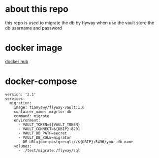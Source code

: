 # about this repo
this repo is used to migrate the db by flyway when use the vault store the db username and password

# docker image
[docker hub](https://hub.docker.com/r/tianyawy/flyway-vault/)

# docker-compose

```
version: '2.1'
services:
  migration:
    image: tianyawy/flyway-vault:1.0
    container_name: migrtor-db
    command: migrate
    environment:
      - VAULT_TOKEN=${VAULT_TOKEN}
      - VAULT_CONNECT=${DBIP}:8201
      - VAULT_DB_PATH=secret
      - VAULT_DB_ROLE=migrator
      - DB_URL=jdbc:postgresql://${DBIP}:5436/your-db-name
    volumes:
      - ./test/migrate:/flyway/sql
```


